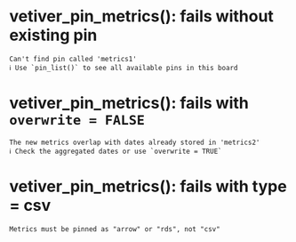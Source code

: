 # vetiver_pin_metrics(): fails without existing pin

    Can't find pin called 'metrics1'
    ℹ Use `pin_list()` to see all available pins in this board

# vetiver_pin_metrics(): fails with `overwrite = FALSE`

    The new metrics overlap with dates already stored in 'metrics2'
    ℹ Check the aggregated dates or use `overwrite = TRUE`

# vetiver_pin_metrics(): fails with type = csv

    Metrics must be pinned as "arrow" or "rds", not "csv"

